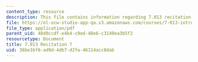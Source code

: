 ```yaml
---
content_type: resource
description: This file contains information regarding 7.013 recitation 7.
file: https://ol-ocw-studio-app-qa.s3.amazonaws.com/courses/7-013-introductory-biology-spring-2013/36be1bf6ad9d4db7d2fa46114acc8dab_MIT7_013S12_Recitation_7.pdf
file_type: application/pdf
parent_uid: 48d0ccdf-e4b4-c9ed-48e6-c3149ea3b5f2
resourcetype: Document
title: 7.013 Recitation 7
uid: 36be1bf6-ad9d-4db7-d2fa-46114acc8dab
---
```

